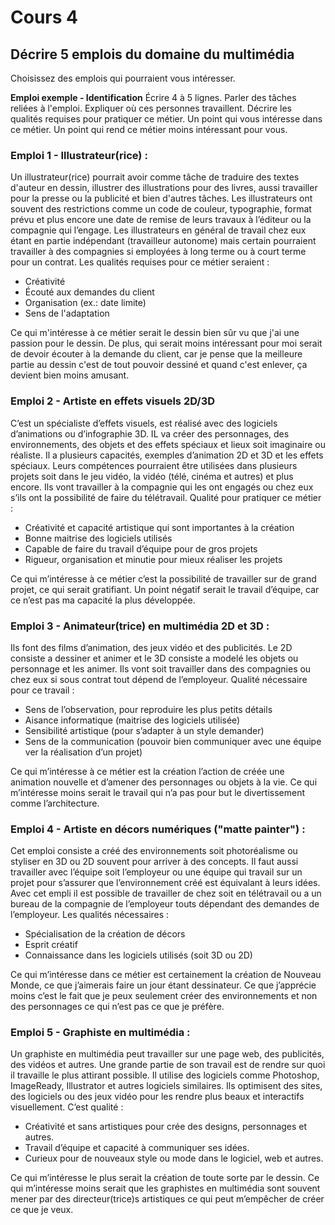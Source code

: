 # Cours 4
## Décrire 5 emplois du domaine du multimédia
Choisissez des emplois qui pourraient vous intéresser. 

**Emploi exemple - Identification**
Écrire 4 à 5 lignes. Parler des tâches reliées à l'emploi. Expliquer où ces personnes travaillent. Décrire les qualités requises pour pratiquer ce métier. Un point qui vous intéresse dans ce métier. Un point qui rend ce métier moins intéressant pour vous.  

### Emploi 1 - Illustrateur(rice) :

Un illustrateur(rice) pourrait avoir comme tâche de traduire des textes d'auteur en dessin, illustrer des illustrations pour des livres, aussi travailler pour la presse ou la publicité et bien d'autres tâches. Les illustrateurs ont souvent des restrictions comme un code de couleur, typographie, format prévu et plus encore une date de remise de leurs travaux à l’éditeur ou la compagnie qui l’engage. Les illustrateurs en général de travail chez eux étant en partie indépendant (travailleur autonome) mais certain pourraient travailler à des compagnies si employées à long terme ou à court terme pour un contrat. Les qualités requises pour ce métier seraient :

* Créativité
* Écouté aux demandes du client
* Organisation (ex.: date limite)
* Sens de l'adaptation

Ce qui m'intéresse à ce métier serait le dessin bien sûr vu que j'ai une passion pour le dessin. De plus, qui serait moins intéressant pour moi serait de devoir écouter à la demande du client, car je pense que la meilleure partie au dessin c'est de tout pouvoir dessiné et quand c'est enlever, ça devient bien moins amusant.


### Emploi 2 - Artiste en effets visuels 2D/3D

C’est un spécialiste d’effets visuels, est réalisé avec des logiciels d’animations ou d’infographie 3D. IL va créer des personnages, des environnements, des objets et des effets spéciaux et lieux soit imaginaire ou réaliste. Il a plusieurs capacités, exemples d’animation 2D et 3D et les effets spéciaux. Leurs compétences pourraient être utilisées dans plusieurs projets soit dans le jeu vidéo, la vidéo (télé, cinéma et autres) et plus encore. Ils vont travailler à la compagnie qui les ont engagés ou chez eux s’ils ont la possibilité de faire du télétravail. Qualité pour pratiquer ce métier :

* Créativité et capacité artistique qui sont importantes à la création
* Bonne maitrise des logiciels utilisés
* Capable de faire du travail d’équipe pour de gros projets
* Rigueur, organisation et minutie pour mieux réaliser les projets

Ce qui m’intéresse à ce métier c’est la possibilité de travailler sur de grand projet, ce qui serait gratifiant. Un point négatif serait le travail d’équipe, car ce n’est pas ma capacité la plus développée.



### Emploi 3 - Animateur(trice) en multimédia 2D et 3D :

Ils font des films d’animation, des jeux vidéo et des publicités. Le 2D consiste a dessiner et animer et le 3D consiste a modelé les objets ou personnage et les animer. Ils vont soit travailler dans des compagnies ou chez eux si sous contrat tout dépend de l’employeur. Qualité nécessaire pour ce travail :

* Sens de l’observation, pour reproduire les plus petits détails
* Aisance informatique (maitrise des logiciels utilisée)
* Sensibilité artistique (pour s’adapter à un style demander)
* Sens de la communication (pouvoir bien communiquer avec une équipe ver la réalisation d’un projet)

Ce qui m’intéresse à ce métier est la création l’action de créée une animation nouvelle et d’amener des personnages ou objets à la vie. Ce qui m’intéresse moins serait le travail qui n’a pas pour but le divertissement comme l’architecture.



### Emploi 4 - Artiste en décors numériques ("matte painter") :

Cet emploi consiste a créé des environnements soit photoréalisme ou styliser en 3D ou 2D souvent pour arriver à des concepts. Il faut aussi travailler avec l’équipe soit l’employeur ou une équipe qui travail sur un projet pour s’assurer que l’environnement créé est équivalant à leurs idées. Avec cet empli il est possible de travailler de chez soit en télétravail ou a un bureau de la compagnie de l’employeur touts dépendant des demandes de l’employeur. Les qualités nécessaires :

* Spécialisation de la création de décors
* Esprit créatif
* Connaissance dans les logiciels utilisés (soit 3D ou 2D)

Ce qui m’intéresse dans ce métier est certainement la création de Nouveau Monde, ce que j’aimerais faire un jour étant dessinateur. Ce que j’apprécie moins c’est le fait que je peux seulement créer des environnements et non des personnages ce qui n’est pas ce que je préfère.



### Emploi 5 - Graphiste en multimédia :

Un graphiste en multimédia peut travailler sur une page web, des publicités, des vidéos et autres. Une grande partie de son travail est de rendre sur quoi il travaille le plus attirant possible. Il utilise des logiciels comme Photoshop, ImageReady, Illustrator et autres logiciels similaires. Ils optimisent des sites, des logiciels ou des jeux vidéo pour les rendre plus beaux et interactifs visuellement. C’est qualité :

* Créativité et sans artistiques pour crée des designs, personnages et autres.
* Travail d’équipe et capacité à communiquer ses idées.
* Curieux pour de nouveaux style ou mode dans le logiciel, web et autres.

Ce qui m’intéresse le plus serait la création de toute sorte par le dessin. Ce qui m’intéresse moins serait que les graphistes en multimédia sont souvent mener par des directeur(trice)s artistiques ce qui peut m’empêcher de créer ce que je veux.




